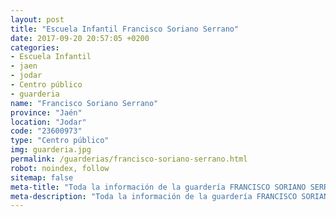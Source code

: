 ```yaml
---
layout: post
title: "Escuela Infantil Francisco Soriano Serrano"
date: 2017-09-20 20:57:05 +0200
categories:
- Escuela Infantil
- jaen
- jodar
- Centro público
- guarderia
name: "Francisco Soriano Serrano"
province: "Jaén"
location: "Jodar"
code: "23600973"
type: "Centro público"
img: guarderia.jpg
permalink: /guarderias/francisco-soriano-serrano.html
robot: noindex, follow
sitemap: false
meta-title: "Toda la información de la guardería FRANCISCO SORIANO SERRANO"
meta-description: "Toda la información de la guardería FRANCISCO SORIANO SERRANO"
---
```

